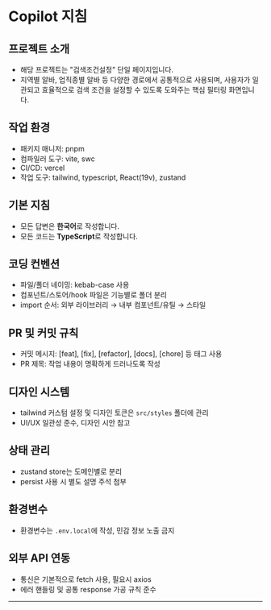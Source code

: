 # Copilot 지침

## 프로젝트 소개

- 해당 프로젝트는 "검색조건설정" 단일 페이지입니다.
- 지역별 알바, 업직종별 알바 등 다양한 경로에서 공통적으로 사용되며, 사용자가 일관되고 효율적으로 검색 조건을 설정할 수 있도록 도와주는 핵심 필터링 화면입니다.

## 작업 환경

- 패키지 매니저: pnpm
- 컴파일러 도구: vite, swc
- CI/CD: vercel
- 작업 도구: tailwind, typescript, React(19v), zustand

## 기본 지침

- 모든 답변은 **한국어**로 작성합니다.
- 모든 코드는 **TypeScript**로 작성합니다.

## 코딩 컨벤션

- 파일/폴더 네이밍: kebab-case 사용
- 컴포넌트/스토어/hook 파일은 기능별로 폴더 분리
- import 순서: 외부 라이브러리 → 내부 컴포넌트/유틸 → 스타일

## PR 및 커밋 규칙

- 커밋 메시지: [feat], [fix], [refactor], [docs], [chore] 등 태그 사용
- PR 제목: 작업 내용이 명확하게 드러나도록 작성

## 디자인 시스템

- tailwind 커스텀 설정 및 디자인 토큰은 `src/styles` 폴더에 관리
- UI/UX 일관성 준수, 디자인 시안 참고

## 상태 관리

- zustand store는 도메인별로 분리
- persist 사용 시 별도 설명 주석 첨부

## 환경변수

- 환경변수는 `.env.local`에 작성, 민감 정보 노출 금지

## 외부 API 연동

- 통신은 기본적으로 fetch 사용, 필요시 axios
- 에러 핸들링 및 공통 response 가공 규칙 준수

---
